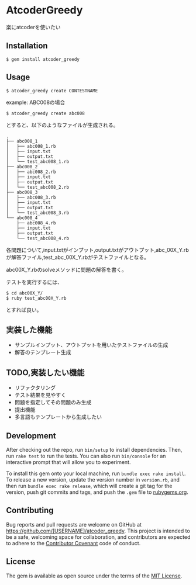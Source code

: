 # AtcoderGreedy
楽にatcoderを使いたい

## Installation

    $ gem install atcoder_greedy

## Usage

```
$ atcoder_greedy create CONTESTNAME
```

example: ABC008の場合

```
$ atcoder_greedy create abc008
```

とすると、以下のようなファイルが生成される。

```
.
├── abc008_1
│   ├── abc008_1.rb
│   ├── input.txt
│   ├── output.txt
│   └── test_abc008_1.rb
├── abc008_2
│   ├── abc008_2.rb
│   ├── input.txt
│   ├── output.txt
│   └── test_abc008_2.rb
├── abc008_3
│   ├── abc008_3.rb
│   ├── input.txt
│   ├── output.txt
│   └── test_abc008_3.rb
└── abc008_4
    ├── abc008_4.rb
    ├── input.txt
    ├── output.txt
    └── test_abc008_4.rb
```

各問題について,input.txtがインプット,output.txtがアウトプット,abc_00X_Y.rbが解答ファイル,test_abc_00X_Y.rbがテストファイルとなる。

abc00X_Y.rbのsolveメソッドに問題の解答を書く。

テストを実行するには、

```
$ cd abc00X_Y/
$ ruby test_abc00X_Y.rb
```

とすれば良い。

## 実装した機能
- サンプルインプット、アウトプットを用いたテストファイルの生成
- 解答のテンプレート生成


## TODO,実装したい機能
- リファクタリング
- テスト結果を見やすく
- 問題を指定してその問題のみ生成
- 提出機能
- 多言語もテンプレートから生成したい

## Development

After checking out the repo, run `bin/setup` to install dependencies. Then, run `rake test` to run the tests. You can also run `bin/console` for an interactive prompt that will allow you to experiment.

To install this gem onto your local machine, run `bundle exec rake install`. To release a new version, update the version number in `version.rb`, and then run `bundle exec rake release`, which will create a git tag for the version, push git commits and tags, and push the `.gem` file to [rubygems.org](https://rubygems.org).

## Contributing

Bug reports and pull requests are welcome on GitHub at https://github.com/[USERNAME]/atcoder_greedy. This project is intended to be a safe, welcoming space for collaboration, and contributors are expected to adhere to the [Contributor Covenant](http://contributor-covenant.org) code of conduct.


## License

The gem is available as open source under the terms of the [MIT License](http://opensource.org/licenses/MIT).

